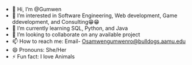 - 👋 Hi, I’m @Gumwen
- 👀 I’m interested in Software Engineering, Web development, Game ddevelopment, and Consulting😁😁
- 🌱 I’m currently learning SQL, Python, and Java
- 💞️ I’m looking to collaborate on any available project
- 📫 How to reach me: Email- Osamwengumwenro@bulldogs.aamu.edu
- 😄 Pronouns: She/Her
- ⚡ Fun fact: I love Animals

<!---
Gumwen/Gumwen is a ✨ special ✨ repository because its `README.md` (this file) appears on your GitHub profile.
You can click the Preview link to take a look at your changes.
--->
